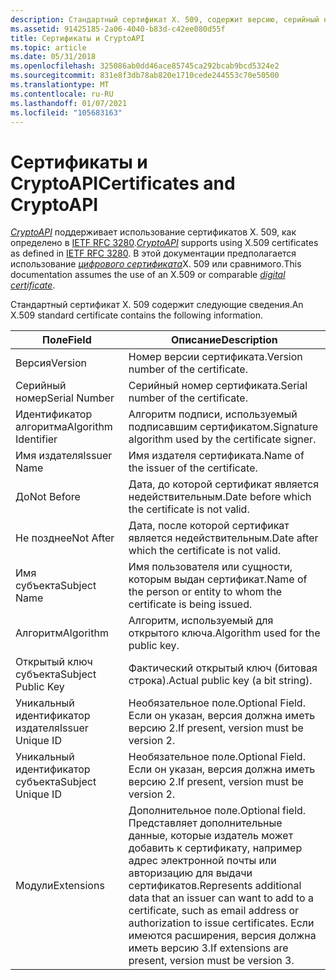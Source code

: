 ```yaml
---
description: Стандартный сертификат X. 509, содержит версию, серийный номер, идентификатор алгоритма, имя издателя, допустимый диапазон дат, имя субъекта, алгоритм и сведения о открытом ключе субъекта, а также, при необходимости, уникальный идентификатор издателя, уникальный идентификатор субъекта и расширения.
ms.assetid: 91425185-2a06-4040-b83d-c42ee080d55f
title: Сертификаты и CryptoAPI
ms.topic: article
ms.date: 05/31/2018
ms.openlocfilehash: 325086ab0dd46ace85745ca292bcab9bcd5324e2
ms.sourcegitcommit: 831e8f3db78ab820e1710cede244553c70e50500
ms.translationtype: MT
ms.contentlocale: ru-RU
ms.lasthandoff: 01/07/2021
ms.locfileid: "105683163"
---
```

# <a name="certificates-and-cryptoapi"></a><span data-ttu-id="1c818-103">Сертификаты и CryptoAPI</span><span class="sxs-lookup"><span data-stu-id="1c818-103">Certificates and CryptoAPI</span></span>

<span data-ttu-id="1c818-104">[*CryptoAPI*](../secgloss/c-gly.md) поддерживает использование сертификатов X. 509, как определено в [IETF RFC 3280](https://www.ietf.org/rfc/rfc3280.txt).</span><span class="sxs-lookup"><span data-stu-id="1c818-104">[*CryptoAPI*](../secgloss/c-gly.md) supports using X.509 certificates as defined in [IETF RFC 3280](https://www.ietf.org/rfc/rfc3280.txt).</span></span> <span data-ttu-id="1c818-105">В этой документации предполагается использование [*цифрового сертификата*](../secgloss/c-gly.md)X. 509 или сравнимого.</span><span class="sxs-lookup"><span data-stu-id="1c818-105">This documentation assumes the use of an X.509 or comparable [*digital certificate*](../secgloss/c-gly.md).</span></span>

<span data-ttu-id="1c818-106">Стандартный сертификат X. 509 содержит следующие сведения.</span><span class="sxs-lookup"><span data-stu-id="1c818-106">An X.509 standard certificate contains the following information.</span></span>



| <span data-ttu-id="1c818-107">Поле</span><span class="sxs-lookup"><span data-stu-id="1c818-107">Field</span></span>                | <span data-ttu-id="1c818-108">Описание</span><span class="sxs-lookup"><span data-stu-id="1c818-108">Description</span></span>                                                                                                                                                                                                                |
|----------------------|----------------------------------------------------------------------------------------------------------------------------------------------------------------------------------------------------------------------------|
| <span data-ttu-id="1c818-109">Версия</span><span class="sxs-lookup"><span data-stu-id="1c818-109">Version</span></span>              | <span data-ttu-id="1c818-110">Номер версии сертификата.</span><span class="sxs-lookup"><span data-stu-id="1c818-110">Version number of the certificate.</span></span>                                                                                                                                                                                         |
| <span data-ttu-id="1c818-111">Серийный номер</span><span class="sxs-lookup"><span data-stu-id="1c818-111">Serial Number</span></span>        | <span data-ttu-id="1c818-112">Серийный номер сертификата.</span><span class="sxs-lookup"><span data-stu-id="1c818-112">Serial number of the certificate.</span></span>                                                                                                                                                                                          |
| <span data-ttu-id="1c818-113">Идентификатор алгоритма</span><span class="sxs-lookup"><span data-stu-id="1c818-113">Algorithm Identifier</span></span> | <span data-ttu-id="1c818-114">Алгоритм подписи, используемый подписавшим сертификатом.</span><span class="sxs-lookup"><span data-stu-id="1c818-114">Signature algorithm used by the certificate signer.</span></span>                                                                                                                                                                        |
| <span data-ttu-id="1c818-115">Имя издателя</span><span class="sxs-lookup"><span data-stu-id="1c818-115">Issuer Name</span></span>          | <span data-ttu-id="1c818-116">Имя издателя сертификата.</span><span class="sxs-lookup"><span data-stu-id="1c818-116">Name of the issuer of the certificate.</span></span>                                                                                                                                                                                     |
| <span data-ttu-id="1c818-117">До</span><span class="sxs-lookup"><span data-stu-id="1c818-117">Not Before</span></span>           | <span data-ttu-id="1c818-118">Дата, до которой сертификат является недействительным.</span><span class="sxs-lookup"><span data-stu-id="1c818-118">Date before which the certificate is not valid.</span></span>                                                                                                                                                                            |
| <span data-ttu-id="1c818-119">Не позднее</span><span class="sxs-lookup"><span data-stu-id="1c818-119">Not After</span></span>            | <span data-ttu-id="1c818-120">Дата, после которой сертификат является недействительным.</span><span class="sxs-lookup"><span data-stu-id="1c818-120">Date after which the certificate is not valid.</span></span>                                                                                                                                                                             |
| <span data-ttu-id="1c818-121">Имя субъекта</span><span class="sxs-lookup"><span data-stu-id="1c818-121">Subject Name</span></span>         | <span data-ttu-id="1c818-122">Имя пользователя или сущности, которым выдан сертификат.</span><span class="sxs-lookup"><span data-stu-id="1c818-122">Name of the person or entity to whom the certificate is being issued.</span></span>                                                                                                                                                      |
| <span data-ttu-id="1c818-123">Алгоритм</span><span class="sxs-lookup"><span data-stu-id="1c818-123">Algorithm</span></span>            | <span data-ttu-id="1c818-124">Алгоритм, используемый для открытого ключа.</span><span class="sxs-lookup"><span data-stu-id="1c818-124">Algorithm used for the public key.</span></span>                                                                                                                                                                                         |
| <span data-ttu-id="1c818-125">Открытый ключ субъекта</span><span class="sxs-lookup"><span data-stu-id="1c818-125">Subject Public Key</span></span>   | <span data-ttu-id="1c818-126">Фактический открытый ключ (битовая строка).</span><span class="sxs-lookup"><span data-stu-id="1c818-126">Actual public key (a bit string).</span></span>                                                                                                                                                                                          |
| <span data-ttu-id="1c818-127">Уникальный идентификатор издателя</span><span class="sxs-lookup"><span data-stu-id="1c818-127">Issuer Unique ID</span></span>     | <span data-ttu-id="1c818-128">Необязательное поле.</span><span class="sxs-lookup"><span data-stu-id="1c818-128">Optional Field.</span></span> <span data-ttu-id="1c818-129">Если он указан, версия должна иметь версию 2.</span><span class="sxs-lookup"><span data-stu-id="1c818-129">If present, version must be version 2.</span></span>                                                                                                                                                                     |
| <span data-ttu-id="1c818-130">Уникальный идентификатор субъекта</span><span class="sxs-lookup"><span data-stu-id="1c818-130">Subject Unique ID</span></span>    | <span data-ttu-id="1c818-131">Необязательное поле.</span><span class="sxs-lookup"><span data-stu-id="1c818-131">Optional Field.</span></span> <span data-ttu-id="1c818-132">Если он указан, версия должна иметь версию 2.</span><span class="sxs-lookup"><span data-stu-id="1c818-132">If present, version must be version 2.</span></span>                                                                                                                                                                     |
| <span data-ttu-id="1c818-133">Модули</span><span class="sxs-lookup"><span data-stu-id="1c818-133">Extensions</span></span>           | <span data-ttu-id="1c818-134">Дополнительное поле.</span><span class="sxs-lookup"><span data-stu-id="1c818-134">Optional field.</span></span> <span data-ttu-id="1c818-135">Представляет дополнительные данные, которые издатель может добавить к сертификату, например адрес электронной почты или авторизацию для выдачи сертификатов.</span><span class="sxs-lookup"><span data-stu-id="1c818-135">Represents additional data that an issuer can want to add to a certificate, such as email address or authorization to issue certificates.</span></span> <span data-ttu-id="1c818-136">Если имеются расширения, версия должна иметь версию 3.</span><span class="sxs-lookup"><span data-stu-id="1c818-136">If extensions are present, version must be version 3.</span></span><br/> |



 

 

 
